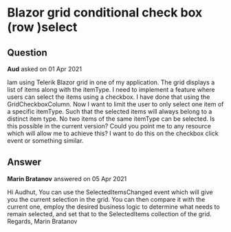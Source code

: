 # Blazor grid conditional check box (row )select

## Question

**Aud** asked on 01 Apr 2021

Iam using Telerik Blazor grid in one of my
application. The grid displays a list of items along with the itemType. I need to implement a feature where
users can select the items using a checkbox. I have done that using the GridCheckboxColumn.
Now I want to limit the user to only select one item of a specific itemType. Such
that the selected items will always belong to a distinct item type. No two
items of the same itemType can be selected. Is this possible in the current version? Could
you point me to any resource which will allow me to achieve this? I want to do this on the checkbox click
event or something similar.

## Answer

**Marin Bratanov** answered on 05 Apr 2021

Hi Audhut, You can use the SelectedItemsChanged event which will give you the current selection in the grid. You can then compare it with the current one, employ the desired business logic to determine what needs to remain selected, and set that to the SelectedItems collection of the grid. Regards, Marin Bratanov
